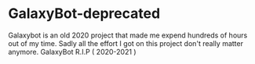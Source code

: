 # GalaxyBot-deprecated
Galaxybot is an old 2020 project that made me expend hundreds of hours out of my time. Sadly all the effort I got on this project don't really matter anymore. GalaxyBot R.I.P ( 2020-2021 )
